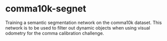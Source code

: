 # comma10k-segnet
Training a semantic segmentation network on the comma10k dataset. This network is to be used to filter out dynamic objects when using visual odometry for the comma calibration challenge.

